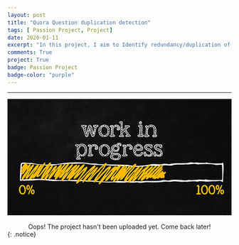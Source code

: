 ```yaml
---
layout: post
title: "Quora Question duplication detection"
tags: [ Passion Project, Project]
date: 2020-01-11
excerpt: "In this project, I aim to Identify redundancy/duplication of questions asked on Quora using Natural language processing. This could be beneficial in instantly providing answers to questions that have already been answered."
comments: True
project: True
badge: Passion Project
badge-color: "purple"
---
```


---

![png](/assets/img/wip.jpg)
<center> Oops! The project hasn't been uploaded yet. Come back later! </center>
{: .notice}
